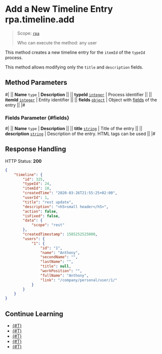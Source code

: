 # Add a New Timeline Entry rpa.timeline.add

> Scope: [`rpa`](../../../scopes/permissions.md)
>
> Who can execute the method: any user

This method creates a new timeline entry for the `itemId` of the `typeId` process.

This method allows modifying only the `title` and `description` fields.

## Method Parameters

#|
|| **Name**
`type` | **Description** ||
|| **typeId** 
[`integer`](../../../data-types.md) | Process identifier ||
|| **itemId** 
[`integer`](../../../data-types.md) | Entity identifier ||
|| **fields** 
[`object`](../../../data-types.md) | Object with [fields](#fields) of the entry ||
|#

### Fields Parameter {#fields}

#|
|| **Name**
`type` | **Description** ||
|| **title** 
[`string`](../../../data-types.md) | Title of the entry ||
|| **description** 
[`string`](../../../data-types.md) | Description of the entry. HTML tags can be used ||
|#

## Response Handling

HTTP Status: **200**

```json
{
    "timeline": {
        "id": 325,
        "typeId": 24,
        "itemId": 10,
        "createdTime": "2020-03-26T21:55:25+02:00",
        "userId": 1,
        "title": "rest update",
        "description": "<h5>small header</h5>",
        "action": false,
        "isFixed": false,
        "data": {
            "scope": "rest"
        },
        "createdTimestamp": 1585252525000,
        "users": {
            "1": {
                "id": "1",
                "name": "Anthony",
                "secondName": "",
                "lastName": "",
                "title": null,
                "workPosition": "",
                "fullName": "Anthony",
                "link": "/company/personal/user/1/"
            }
        }
    }
}
```

## Continue Learning 

- [{#T}](./index.md)
- [{#T}](./rpa-timeline-update.md)
- [{#T}](./rpa-timeline-update-is-fixed.md)
- [{#T}](./rpa-timeline-list-for-item.md)
- [{#T}](./rpa-timeline-delete.md)